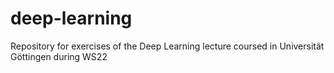 # deep-learning
Repository for exercises of the Deep Learning lecture coursed in Universität Göttingen during WS22

